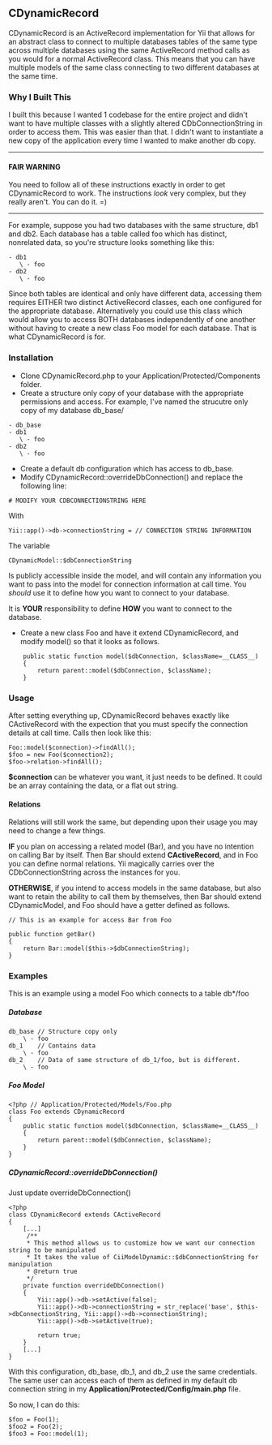## CDynamicRecord

CDynamicRecord is an ActiveRecord implementation for Yii that allows for an abstract class to connect to multiple databases tables of the same type across multiple databases using the same ActiveRecord method calls as you would for a normal ActiveRecord class. This means that you can have multiple models of the same class connecting to two different databases at the same time.

### Why I Built This
I built this because I wanted 1 codebase for the entire project and didn't want to have multiple classes with a slightly altered CDbConnectionString in order to access them. This was easier than that. I didn't want to instantiate a new copy of the application every time I wanted to make another db copy.

--------------------------------------
#### FAIR WARNING
You need to follow all of these instructions exactly in order to get CDynamicRecord to work. The instructions _look_ very complex, but they really aren't. You can do it. =)

--------------------------------------

For example, suppose you had two databases with the same structure, db1 and db2. Each database has a table called foo which has distinct, nonrelated data, so you're structure looks something like this:

~~~
- db1
   \ - foo
- db2
   \ - foo
~~~

Since both tables are identical and only have different data, accessing them requires EITHER two distinct ActiveRecord classes, each one configured for the appropriate database. Alternatively you could use this class which would allow you to access BOTH databases independently of one another without having to create a new class Foo model for each database. That is what CDynamicRecord is for.

### Installation
* Clone CDynamicRecord.php to your Application/Protected/Components folder.
* Create a structure only copy of your database with the appropriate permissions and access. For example, I've named the strucutre only copy of my database db_base/

~~~
- db_base
- db1
   \ - foo
- db2
   \ - foo
~~~

* Create a default db configuration which has access to db_base.
* Modify CDynamicRecord::overrideDbConnection() and replace the following line:

~~~
# MODIFY YOUR CDBCONNECTIONSTRING HERE
~~~

With

~~~
Yii::app()->db->connectionString = // CONNECTION STRING INFORMATION
~~~

The variable

~~~
CDynamicModel::$dbConnectionString
~~~

Is publicly accessible inside the model, and will contain any information you want to pass into the model for connection information at call time. You _should_ use it to define how you want to connect to your database.

It is __YOUR__ responsibility to define __HOW__ you want to connect to the database.

* Create a new class Foo and have it extend CDynamicRecord, and modify model() so that it looks as follows.

~~~
    public static function model($dbConnection, $className=__CLASS__)
    {
        return parent::model($dbConnection, $className);
    }
~~~  

### Usage
After setting everything up, CDynamicRecord behaves exactly like CActiveRecord with the expection that you must specify the connection details at call time. Calls then look like this:

~~~
Foo::model($connection)->findAll();
$foo = new Foo($connection2);
$foo->relation->findAll();
~~~

__$connection__ can be whatever you want, it just needs to be defined. It could be an array containing the data, or a flat out string.

#### Relations

Relations will still work the same, but depending upon their usage you may need to change a few things.

__IF__ you plan on accessing a related model (Bar), and you have no intention on calling Bar by itself. Then Bar should extend __CActiveRecord__, and in Foo you can define normal relations. Yii magically carries over the CDbConnectionString across the instances for you.

__OTHERWISE__, if you intend to access models in the same database, but also want to retain the ability to call them by themselves, then Bar should extend CDynamicModel, and Foo should have a getter defined as follows.

~~~
// This is an example for access Bar from Foo

public function getBar()
{
    return Bar::model($this->$dbConnectionString);
}
~~~

### Examples

This is an example using a model Foo which connects to a table db*/foo

##### Database
~~~
db_base // Structure copy only
    \ - foo
db_1    // Contains data
    \ - foo
db_2    // Data of same structure of db_1/foo, but is different.
    \ - foo
~~~

##### Foo Model
~~~
<?php // Application/Protected/Models/Foo.php
class Foo extends CDynamicRecord
{
    public static function model($dbConnection, $className=__CLASS__)
    {
        return parent::model($dbConnection, $className);
    }
}
~~~

##### CDynamicRecord::overrideDbConnection()
Just update overrideDbConnection()
~~~
<?php
class CDynamicRecord extends CActiveRecord
{
    [...]
     /**
     * This method allows us to customize how we want our connection string to be manipulated
     * It takes the value of CiiModelDynamic::$dbConnectionString for manipulation
     * @return true
     */
    private function overrideDbConnection()
    {
        Yii::app()->db->setActive(false);
        Yii::app()->db->connectionString = str_replace('base', $this->dbConnectionString, Yii::app()->db->connectionString);
        Yii::app()->db->setActive(true);
        
        return true;
    }
    [...]
}
~~~

With this configuration, db_base, db_1, and db_2 use the same credentials. The same user can access each of them as defined in my default db connection string in my __Application/Protected/Config/main.php__ file.

So now, I can do this:

~~~
$foo = Foo(1);
$foo2 = Foo(2);
$foo3 = Foo::model(1);
~~~
